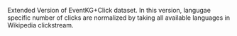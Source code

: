 Extended Version of EventKG+Click dataset. In this version, langugae specific number of clicks are normalized by taking all available languages in Wikipedia clickstream.

